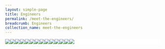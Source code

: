 ```yaml
---
layout: simple-page
title: Engineers
permalink: /meet-the-engineers/
breadcrumb: Engineers
collection_name: meet-the-engineers
---
```


<head>
<style>
.flex-container {
  display: flex;
  background-color: white;
  flex-wrap: wrap;
}

.flex-container > div {
  background-color: #ffffff;
  width: 120px;
  margin: 0px;
  padding: 0px;
}
</style>
</head>
<body>

<div class="flex-container">
 <div>
  <a href="/meet-the-engineers/wee-kiang/"><img src="/images/wee-kiang.jpeg"></a>
 </div>
 <div>
  <a href="/meet-the-engineers/wee-kiang/"><img src="/images/wee-kiang.jpeg"></a>
 </div>
 <div>
   <a href="/meet-the-engineers/wee-kiang/"><img src="/images/wee-kiang.jpeg"></a>
 </div>
 <div>
   <a href="/meet-the-engineers/wee-kiang/"><img src="/images/wee-kiang.jpeg"></a>
 </div>
 <div>
   <a href="/meet-the-engineers/wee-kiang/"><img src="/images/wee-kiang.jpeg"></a>
 </div>
 <div>
   <a href="/meet-the-engineers/wee-kiang/"><img src="/images/wee-kiang.jpeg"></a>
 </div>
 <div>
  <a href="/meet-the-engineers/wee-kiang/"><img src="/images/wee-kiang.jpeg"></a>
 </div>
 <div>
  <a href="/meet-the-engineers/wee-kiang/"><img src="/images/wee-kiang.jpeg"></a>
 </div>
 <div>
  <a href="/meet-the-engineers/wee-kiang/"><img src="/images/wee-kiang.jpeg"></a>
 </div>
 <div>
   <a href="/meet-the-engineers/wee-kiang/"><img src="/images/wee-kiang.jpeg"></a>
 </div>
 <div>
   <a href="/meet-the-engineers/wee-kiang/"><img src="/images/wee-kiang.jpeg"></a>
 </div>
 <div>
   <a href="/meet-the-engineers/wee-kiang/"><img src="/images/wee-kiang.jpeg"></a>
 </div>
 <div>
   <a href="/meet-the-engineers/wee-kiang/"><img src="/images/wee-kiang.jpeg"></a>
 </div>
 <div>
  <a href="/meet-the-engineers/wee-kiang/"><img src="/images/wee-kiang.jpeg"></a>
 </div>
 
